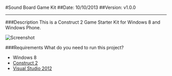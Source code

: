 #Sound Board Game Kit
##Date: 10/10/2013
##Version: v1.0.0

----------
###Description
This is a Construct 2 Game Starter Kit for Windows 8 and Windows Phone. 

![Screenshot][1]

###Requirements
What do you need to run this project?

 - Windows 8
 - [Construct 2][2]
 - [Visual Studio 2012][3]


  [1]: https://raw.github.com/wingamekits/SoundBoardSouthparkEdition/master/SoundBoardScreenShot.PNG
  [2]: https://www.scirra.com/
  [3]: http://www.microsoft.com/visualstudio/eng/downloads